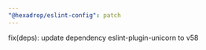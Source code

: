 ```yaml
---
"@hexadrop/eslint-config": patch
---
```


fix(deps): update dependency eslint-plugin-unicorn to v58
